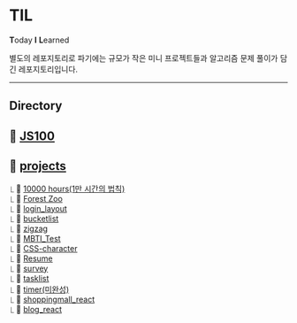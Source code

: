 # TIL

**T**oday **I** **L**earned

별도의 레포지토리로 파기에는 규모가 작은 미니 프로젝트들과 알고리즘 문제 풀이가 담긴 레포지토리입니다.

- - -
## Directory
## 📁 [JS100](https://github.com/sasha1107/TIL/tree/main/JS100)<br>
## 📁 [projects](https://github.com/sasha1107/TIL/tree/main/projects)<br>
 ⎿ 🔗 [10000 hours(1만 시간의 법칙)](https://sasha1107.github.io/TIL/projects/10000_hours/)<br>
 ⎿ 🔗 [Forest Zoo](https://sasha1107.github.io/TIL/projects/forest_zoo/)<br>
 ⎿ 🔗 [login_layout](https://sasha1107.github.io/TIL/projects/login_layout/)<br>
 ⎿ 🔗 [bucketlist](https://sasha1107.github.io/TIL/projects/bucketlist/)<br>
 ⎿ 🔗 [zigzag](https://sasha1107.github.io/TIL/projects/zigzag/)<br>
 ⎿ 🔗 [MBTI_Test](https://sasha1107.github.io/TIL/projects/MBTI_Test/)<br>
 ⎿ 🔗 [CSS-character](https://sasha1107.github.io/TIL/projects/CSS-character/)<br>
 ⎿ 🔗 [Resume](https://sasha1107.github.io/TIL/projects/Resume/)<br>
 ⎿ 🔗 [survey](https://sasha1107.github.io/TIL/projects/survey/)<br>
 ⎿ 🔗 [tasklist](https://sasha1107.github.io/TIL/projects/tasklist/)<br>
 ⎿ 🔗 [timer(미완성)](https://sasha1107.github.io/TIL/projects/timer/)<br>
 ⎿ 🔗 [shoppingmall_react](https://sasha1107.github.io/TIL/projects/shoppingmall_react/)<br>
 ⎿ 🔗 [blog_react](https://sasha1107.github.io/TIL/projects/blog_react/)<br>
